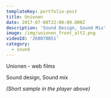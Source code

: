```yaml
---
templateKey: portfolio-post
title: Unionen
date: 2017-07-08T22:00:00.000Z
description: 'Sound Design, Sound Mix'
image: /img/unionen_front_alt2.png
videoId: '268070851'
category:
  - sound
---
```

Unionen - web films

Sound design, Sound mix 

_(Short sample in the player above)_
